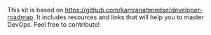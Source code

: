 
This kit is based on https://github.com/kamranahmedse/developer-roadmap. It includes resources and links that will help you to master DevOps. Feel free to contribute!
